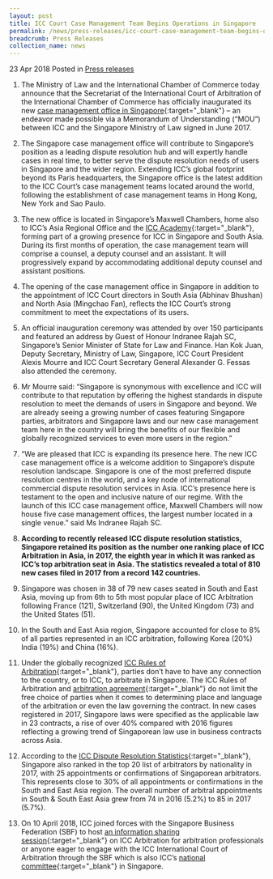 ```yaml
---
layout: post
title: ICC Court Case Management Team Begins Operations in Singapore
permalink: /news/press-releases/icc-court-case-management-team-begins-operations-in-singapore
breadcrumb: Press Releases
collection_name: news
---
```



23 Apr 2018 Posted in [Press releases](/news/press-releases)


1. The Ministry of Law and the International Chamber of Commerce today announce that the Secretariat of the International Court of Arbitration of the International Chamber of Commerce has officially inaugurated its new [case management office in Singapore](https://iccwbo.org/media-wall/news-speeches/singapore-ministry-law-international-chamber-commerce-sign-mou-boost-arbitration/){:target="_blank"} – an endeavor made possible via a Memorandum of Understanding (“MOU”) between ICC and the Singapore Ministry of Law signed in June 2017.

2. The Singapore case management office will contribute to Singapore’s position as a leading dispute resolution hub and will expertly handle cases in real time, to better serve the dispute resolution needs of users in Singapore and the wider region. Extending ICC’s global footprint beyond its Paris headquarters, the Singapore office is the latest addition to the ICC Court’s case management teams located around the world, following the establishment of case management teams in Hong Kong, New York and Sao Paulo.


3. The new office is located in Singapore’s Maxwell Chambers, home also to ICC’s Asia Regional Office and the [ICC Academy](http://icc.academy/){:target="_blank"}, forming part of a growing presence for ICC in Singapore and South Asia. During its first months of operation, the case management team will comprise a counsel, a deputy counsel and an assistant. It will progressively expand by accommodating additional deputy counsel and assistant positions.

4. The opening of the case management office in Singapore in addition to the appointment of ICC Court directors in South Asia (Abhinav Bhushan) and North Asia (Mingchao Fan), reflects the ICC Court’s strong commitment to meet the expectations of its users.

5. An official inauguration ceremony was attended by over 150 participants and featured an address by Guest of Honour Indranee Rajah SC, Singapore’s Senior Minister of State for Law and Finance. Han Kok Juan, Deputy Secretary, Ministry of Law, Singapore, ICC Court President Alexis Mourre and ICC Court Secretary General Alexander G. Fessas also attended the ceremony.

6. Mr Mourre said: “Singapore is synonymous with excellence and ICC will contribute to that reputation by offering the highest standards in dispute resolution to meet the demands of users in Singapore and beyond. We are already seeing a growing number of cases featuring Singapore parties, arbitrators and Singapore laws and our new case management team here in the country will bring the benefits of our flexible and globally recognized services to even more users in the region.”

7. “We are pleased that ICC is expanding its presence here. The new ICC case management office is a welcome addition to Singapore’s dispute resolution landscape.  Singapore is one of the most preferred dispute resolution centres in the world, and a key node of international commercial dispute resolution services in Asia. ICC’s presence here is testament to the open and inclusive nature of our regime.  With the launch of this ICC case management office, Maxwell Chambers will now house five case management offices, the largest number located in a single venue.” said Ms Indranee Rajah SC.

8. **According to recently released ICC dispute resolution statistics, Singapore retained its position as the number one ranking place of ICC Arbitration in Asia, in 2017, the eighth year in which it was ranked as ICC’s top arbitration seat in Asia. The statistics revealed a total of 810 new cases filed in 2017 from a record 142 countries.**

9. Singapore was chosen in 38 of 79 new cases seated in South and East Asia, moving up from 6th to 5th most popular place of ICC Arbitration following France (121), Switzerland (90), the United Kingdom (73) and the United States (51).

10. In the South and East Asia region, Singapore accounted for close to 8% of all parties represented in an ICC arbitration, following Korea (20%) India (19%) and China (16%).

11. Under the globally recognized [ICC Rules of Arbitration](https://iccwbo.org/dispute-resolution-services/arbitration/rules-of-arbitration/){:target="_blank"}, parties don’t have to have any connection to the country, or to ICC, to arbitrate in Singapore.  The ICC Rules of Arbitration and [arbitration agreement](https://iccwbo.org/dispute-resolution-services/arbitration/arbitration-clause/){:target="_blank"} do not limit the free choice of parties when it comes to determining place and language of the arbitration or even the law governing the contract. In new cases registered in 2017, Singapore laws were specified as the applicable law in 23 contracts, a rise of over 40% compared with 2016 figures reflecting a growing trend of Singaporean law use in business contracts across Asia.

12. According to the [ICC Dispute Resolution Statistics](https://iccwbo.org/media-wall/news-speeches/icc-announces-2017-figures-confirming-global-reach-leading-position-complex-high-value-disputes/){:target="_blank"}, Singapore also ranked in the top 20 list of arbitrators by nationality in 2017, with 25 appointments or confirmations of Singaporean arbitrators. This represents close to 30% of all appointments or confirmations in the South and East Asia region. The overall number of arbitral appointments in South & South East Asia grew from 74 in 2016 (5.2%) to 85 in 2017 (5.7%).

13. On 10 April 2018, ICC joined forces with the Singapore Business Federation (SBF) to host [an information sharing session](https://iccwbo.org/event/info-sharing-session-icc-arbitration-singapore-business-federation/){:target="_blank"} on ICC Arbitration for arbitration professionals or anyone eager to engage with the ICC International Court of Arbitration through the SBF which is also ICC’s [national committee](https://iccwbo.org/about-us/global-network/regional-offices/){:target="_blank"} in Singapore.
